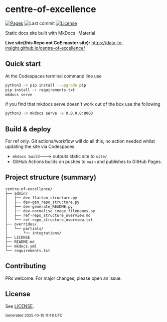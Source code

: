 # centre-of-excellence

[![Pages](https://img.shields.io/website?url=https%3A%2F%2Fdata-to-insight.github.io%2Fcentre-of-excellence%2F&label=pages)](https://data-to-insight.github.io/centre-of-excellence/) ![Last commit](https://img.shields.io/github/last-commit/data-to-insight/centre-of-excellence) [![License](https://img.shields.io/github/license/data-to-insight/centre-of-excellence)](LICENSE)

Static docs site built with MkDocs -Material

**Live site(this Repo not CoE master site):** https://data-to-insight.github.io/centre-of-excellence/

## Quick start

At the Codespaces terminal command line use
```bash
python3 -m pip install --upgrade pip
pip install -r requirements.txt
mkdocs serve
```
if you find that mkdocs serve doesn't work out of the box use the following
```bash
python3 -m mkdocs serve -a 0.0.0.0:8000
```

## Build & deploy

For ref only. Git actions/workflow will do all this, no action needed whilst updating the site via Codespaces.

- `mkdocs build`---> outputs static site to `site/`
- GitHub Actions builds on pushes to `main` and publishes to GitHub Pages.

## Project structure (summary)

```text
centre-of-excellence/
├── admin/
│   ├── dev-flatten_structure.py
│   ├── dev-gen_repo_structure.py
│   ├── dev-generate_README.py
│   ├── dev-normalise_image_filenames.py
│   ├── ref-repo_structure_overview.md
│   └── ref-repo_structure_overview.txt
├── overrides/
│   └── partials/
│       └── integrations/
├── LICENSE
├── README.md
├── mkdocs.yml
└── requirements.txt
```

## Contributing

PRs welcome. For major changes, please open an issue.

## License

See [LICENSE](LICENSE).


<sub>Generated 2025-10-15 11:48 UTC</sub>

